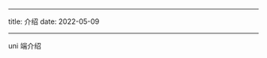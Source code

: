 <!--
 * @Author: xuanyu
 * @LastEditors: xuanyu
 * @email: 969718197@qq.com
 * @github: https://github.com/z-xuanyu
 * @Date: 2022-05-09 11:18:09
 * @LastEditTime: 2022-05-09 11:18:09
 * @Description: Modify here please
-->

---

title: 介绍
date: 2022-05-09

---

uni 端介绍
